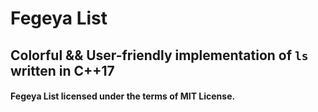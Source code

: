 # Fegeya List
## Colorful &amp;&amp; User-friendly implementation of `ls` written in C++17

#### Fegeya List licensed under the terms of MIT License.
